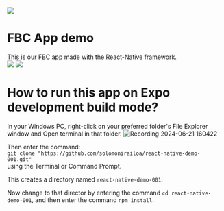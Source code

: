 <img src="https://wordpress-7y2g.onrender.com/wp-content/uploads/2024/06/FBC_logo_Name_Beveled_CMYK-vers2-1-1024x357.png">

# FBC App demo 
This is our FBC app made with the React-Native framework. <br/>
<img src="https://i.ibb.co/tQjx0Dz/fbc-App-screenshot1.png">
<img src="https://i.ibb.co/XjBYwxM/fbc-App-sreenshot2.png">

# How to run this app on Expo development build mode?
In your Windows PC, right-click on your preferred folder's File Explorer window and Open terminal in that folder. 
![Recording 2024-06-21 160422](https://github.com/solomonirailoa/react-native-demo-001/assets/90390564/b0595c1a-45bf-4a6f-8549-4bdebc77a714)

Then enter the command: <br/>
`git clone "https://github.com/solomonirailoa/react-native-demo-001.git"`
<br/> using the Terminal or Command Prompt. 

This creates a directory named `react-native-demo-001`.

Now change to that director by entering the command `cd react-native-demo-001`, and then enter the command `npm install`. 

